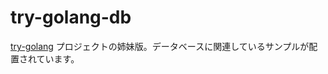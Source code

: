 # try-golang-db
[try-golang](https://github.com/devlights/try-golang) プロジェクトの姉妹版。データベースに関連しているサンプルが配置されています。
